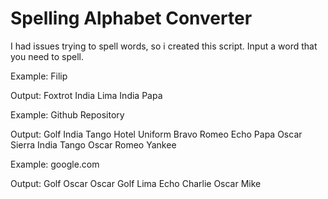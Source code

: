 # Spelling Alphabet Converter
I had issues trying to spell words, so i created this script.
Input a word that you need to spell.

Example:
Filip

Output:
Foxtrot India Lima India Papa


Example:
Github Repository

Output:
Golf India Tango Hotel Uniform Bravo <Space> Romeo Echo Papa Oscar Sierra India Tango Oscar Romeo Yankee

Example:
google.com

Output:
Golf Oscar Oscar Golf Lima Echo <Dot> Charlie Oscar Mike